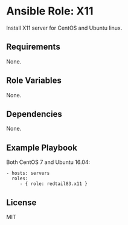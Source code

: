 Ansible Role: X11
=========

Install X11 server for CentOS and Ubuntu linux.

Requirements
------------

None.

Role Variables
--------------

None.

Dependencies
------------

None.

Example Playbook
----------------

Both CentOS 7 and Ubuntu 16.04:

    - hosts: servers
      roles:
         - { role: redtail83.x11 }

License
-------

MIT
